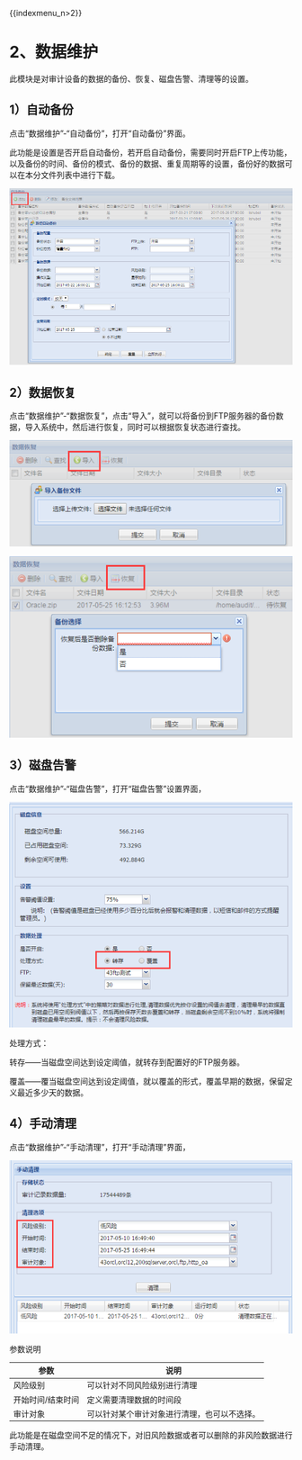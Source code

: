 {{indexmenu_n>2}}

# 2、数据维护

此模块是对审计设备的数据的备份、恢复、磁盘告警、清理等的设置。

## 1）自动备份

点击“数据维护”-“自动备份”，打开“自动备份”界面。

此功能是设置是否开启自动备份，若开启自动备份，<wrap
em>需要同时开启FTP上传功能</wrap>，以及备份的时间、备份的模式、备份的数据、重复周期等的设置，备份好的数据可以在本分文件列表中进行下载。

![](/images/operation/manage/backup.png)

## 2）数据恢复

点击“数据维护”-“数据恢复”，点击“导入”，就可以将备份到FTP服务器的备份数据，导入系统中，然后进行恢复，同时可以根据恢复状态进行查找。

![](/images/operation/manage/input.png)

![](/images/operation/manage/recover.png)

## 3）磁盘告警

点击“数据维护”-“磁盘告警”，打开“磁盘告警”设置界面，

![](/images/operation/manage/alert.png)

处理方式：

转存——当磁盘空间达到设定阈值，就转存到配置好的FTP服务器。

覆盖——覆当磁盘空间达到设定阈值，就以覆盖的形式，覆盖早期的数据，保留定义最近多少天的数据。

## 4）手动清理

点击“数据维护”-“手动清理”，打开“手动清理”界面，

![](/images/operation/manage/hand.png)

参数说明

| 参数        | 说明                     |
| --------- | ---------------------- |
| 风险级别      | 可以针对不同风险级别进行清理         |
| 开始时间/结束时间 | 定义需要清理数据的时间段           |
| 审计对象      | 可以针对某个审计对象进行清理，也可以不选择。 |

此功能是在磁盘空间不足的情况下，对旧风险数据或者可以删除的非风险数据进行手动清理。
